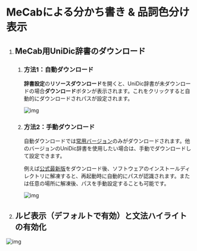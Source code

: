 # MeCabによる分かち書き & 品詞色分け表示

1. ## MeCab用UniDic辞書のダウンロード
    
    1. ### 方法1：自動ダウンロード

        **辞書設定**の**リソースダウンロード**を開くと、UniDic辞書が未ダウンロードの場合**ダウンロード**ボタンが表示されます。これをクリックすると自動的にダウンロードされパスが設定されます。

        ![img](https://image.lunatranslator.org/zh/unidic.png)

    1. ### 方法2：手動ダウンロード

        自動ダウンロードでは[常用バージョン](https://clrd.ninjal.ac.jp/unidic_archive/cwj/2.1.2/unidic-mecab-2.1.2_bin.zip)のみがダウンロードされます。他のバージョンのUniDic辞書を使用したい場合は、手動でダウンロードして設定できます。
        
        例えば[公式最新版](https://clrd.ninjal.ac.jp/unidic/)をダウンロード後、ソフトウェアのインストールディレクトリに解凍すると、再起動時に自動的にパスが認識されます。または任意の場所に解凍後、パスを手動設定することも可能です。

        ![img](https://image.lunatranslator.org/zh/mecab.png)

1. ## **ルビ表示**（デフォルトで有効）と**文法ハイライト**の有効化

![img](https://image.lunatranslator.org/zh/fenci.png)